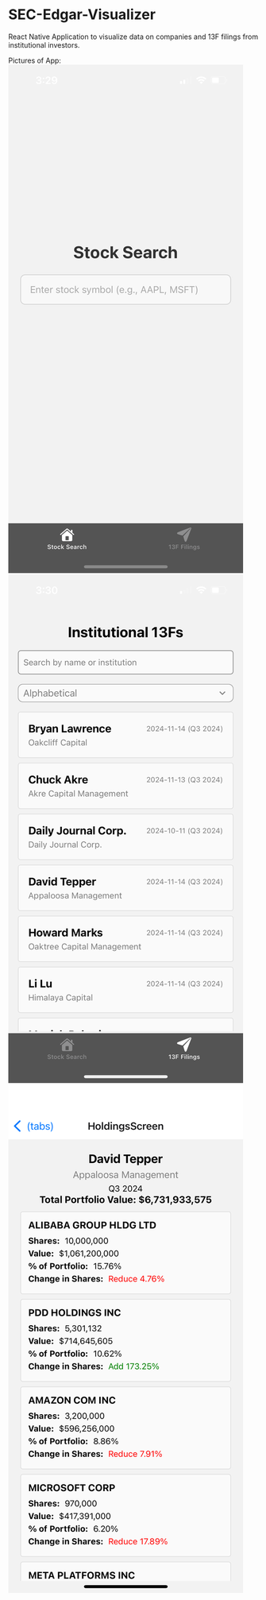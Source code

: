 # SEC-Edgar-Visualizer

React Native Application to visualize data on companies and 13F filings from institutional investors.

Pictures of App:
![My Image](IMG_2085.PNG)
![My Image](IMG_2087.PNG)
![My Image](IMG_2088.PNG)
